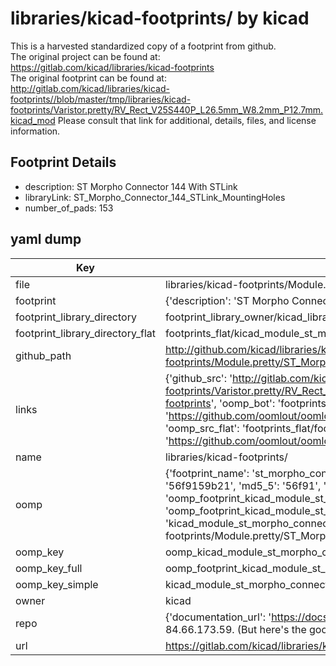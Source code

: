 # libraries/kicad-footprints/ by kicad  
This is a harvested standardized copy of a footprint from github.  
The original project can be found at:  
https://gitlab.com/kicad/libraries/kicad-footprints  
The original footprint can be found at:
http://gitlab.com/kicad/libraries/kicad-footprints//blob/master/tmp/libraries/kicad-footprints/Varistor.pretty/RV_Rect_V25S440P_L26.5mm_W8.2mm_P12.7mm.kicad_mod
Please consult that link for additional, details, files, and license information.  
## Footprint Details
* description: ST Morpho Connector 144 With STLink  
* libraryLink: ST_Morpho_Connector_144_STLink_MountingHoles  
* number_of_pads: 153  
## yaml dump  
| Key | Value |  
| --- | --- |  
| file | libraries/kicad-footprints/Module.pretty/ST_Morpho_Connector_144_STLink_MountingHoles.kicad_mod |  
| footprint | {'description': 'ST Morpho Connector 144 With STLink', 'libraryLink': 'ST_Morpho_Connector_144_STLink_MountingHoles', 'number_of_pads': 153} |  
| footprint_library_directory | footprint_library_owner/kicad_libraries/kicad-footprints/ |  
| footprint_library_directory_flat | footprints_flat/kicad_module_st_morpho_connector_144_stlink_mountingholes/working |  
| github_path | http://github.com/kicad/libraries/kicad-footprints//blob/master/tmp/libraries/kicad-footprints/Module.pretty/ST_Morpho_Connector_144_STLink_MountingHoles.kicad_mod |  
| links | {'github_src': 'http://gitlab.com/kicad/libraries/kicad-footprints//blob/master/tmp/libraries/kicad-footprints/Varistor.pretty/RV_Rect_V25S440P_L26.5mm_W8.2mm_P12.7mm.kicad_mod', 'github_src_repo': 'https://gitlab.com/kicad/libraries/kicad-footprints', 'oomp_bot': 'footprints/kicad_module_st_morpho_connector_144_stlink_mountingholes/working', 'oomp_bot_github': 'https://github.com/oomlout/oomlout_oomp_footprint_bot/tree/main/footprints/kicad_module_st_morpho_connector_144_stlink_mountingholes/working', 'oomp_src_flat': 'footprints_flat/footprints_flat/kicad_module_st_morpho_connector_144_stlink_mountingholes/working', 'oomp_src_flat_github': 'https://github.com/oomlout/oomlout_oomp_footprint_src/tree/main/footprints_flat/kicad_module_st_morpho_connector_144_stlink_mountingholes/working'} |  
| name | libraries/kicad-footprints/ |  
| oomp | {'footprint_name': 'st_morpho_connector_144_stlink_mountingholes', 'library_name': 'module', 'md5': '56f9159b21571a71f641565bdf79463b', 'md5_10': '56f9159b21', 'md5_5': '56f91', 'md5_6': '56f915', 'oomp_key': 'oomp_kicad_module_st_morpho_connector_144_stlink_mountingholes', 'oomp_key_extra': 'oomp_footprint_kicad_module_st_morpho_connector_144_stlink_mountingholes', 'oomp_key_full': 'oomp_footprint_kicad_module_st_morpho_connector_144_stlink_mountingholes_56f915', 'oomp_key_simple': 'kicad_module_st_morpho_connector_144_stlink_mountingholes', 'original_filename': 'libraries/kicad-footprints/Module.pretty/ST_Morpho_Connector_144_STLink_MountingHoles.kicad_mod', 'owner_name': 'kicad'} |  
| oomp_key | oomp_kicad_module_st_morpho_connector_144_stlink_mountingholes |  
| oomp_key_full | oomp_footprint_kicad_module_st_morpho_connector_144_stlink_mountingholes |  
| oomp_key_simple | kicad_module_st_morpho_connector_144_stlink_mountingholes |  
| owner | kicad |  
| repo | {'documentation_url': 'https://docs.github.com/rest/overview/resources-in-the-rest-api#rate-limiting', 'message': "API rate limit exceeded for 84.66.173.59. (But here's the good news: Authenticated requests get a higher rate limit. Check out the documentation for more details.)"} |  
| url | https://gitlab.com/kicad/libraries/kicad-footprints |  

